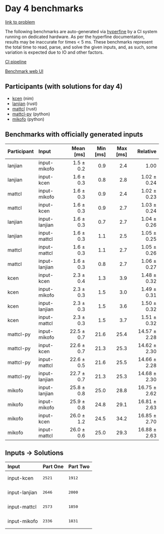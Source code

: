 # Day 4 benchmarks

[link to problem](https://adventofcode.com/2024/day/4)

The following benchmarks are auto-generated via
[hyperfine](https://github.com/sharkdp/hyperfine) by a CI system running on
dedicated hardware. As per the hyperfine documentation, results may be
inaccurate for times < 5 ms. These benchmarks represent the total time to read,
parse, and solve the given inputs, and, as such, some variation is expected due
to IO and other factors.

[CI pipeline](http://ci.papercode.net:8080/teams/main/pipelines/aoc2024)

[Benchmark web UI](https://aoc.ancalagon.black)


## Participants (with solutions for day 4)

- [kcen](https://github.com/kcen/aoc2024) (nim)
- [lanjian](https://github.com/lanjian/aoc-2024) (rust)
- [mattcl](https://github.com/mattcl/aoc2024) (rust)
- [mattcl-py](https://github.com/mattcl/aoc2024-py) (python)
- [mikofo](https://github.com/mikofo/aoc2024) (python)


## Benchmarks with officially generated inputs

| Participant | Input | Mean [ms] | Min [ms] | Max [ms] | Relative |
|:---|:---|---:|---:|---:|---:|
| lanjian | input-mikofo | 1.5 ± 0.2 | 0.9 | 2.4 | 1.00 |
| lanjian | input-kcen | 1.6 ± 0.3 | 0.8 | 2.8 | 1.02 ± 0.24 |
| mattcl | input-mikofo | 1.6 ± 0.3 | 0.9 | 2.4 | 1.02 ± 0.23 |
| mattcl | input-kcen | 1.6 ± 0.3 | 0.9 | 2.7 | 1.03 ± 0.24 |
| lanjian | input-lanjian | 1.6 ± 0.3 | 0.7 | 2.7 | 1.04 ± 0.26 |
| lanjian | input-mattcl | 1.6 ± 0.3 | 1.1 | 2.5 | 1.05 ± 0.25 |
| mattcl | input-mattcl | 1.6 ± 0.3 | 1.1 | 2.7 | 1.05 ± 0.26 |
| mattcl | input-lanjian | 1.6 ± 0.3 | 0.8 | 2.7 | 1.06 ± 0.27 |
| kcen | input-kcen | 2.3 ± 0.4 | 1.3 | 3.9 | 1.48 ± 0.32 |
| kcen | input-mikofo | 2.3 ± 0.3 | 1.5 | 3.0 | 1.49 ± 0.31 |
| kcen | input-lanjian | 2.3 ± 0.3 | 1.5 | 3.6 | 1.50 ± 0.32 |
| kcen | input-mattcl | 2.3 ± 0.3 | 1.5 | 3.7 | 1.51 ± 0.32 |
| mattcl-py | input-mikofo | 22.5 ± 0.7 | 21.6 | 25.4 | 14.57 ± 2.28 |
| mattcl-py | input-kcen | 22.6 ± 0.7 | 21.3 | 25.3 | 14.62 ± 2.30 |
| mattcl-py | input-mattcl | 22.6 ± 0.5 | 21.6 | 25.5 | 14.66 ± 2.28 |
| mattcl-py | input-lanjian | 22.7 ± 0.7 | 21.3 | 25.3 | 14.68 ± 2.30 |
| mikofo | input-lanjian | 25.8 ± 0.8 | 25.0 | 28.8 | 16.75 ± 2.62 |
| mikofo | input-mikofo | 25.9 ± 0.8 | 24.8 | 29.1 | 16.81 ± 2.63 |
| mikofo | input-kcen | 26.0 ± 1.2 | 24.5 | 34.2 | 16.85 ± 2.70 |
| mikofo | input-mattcl | 26.0 ± 0.6 | 25.0 | 29.3 | 16.88 ± 2.63 |


## Inputs -> Solutions

| Input | Part One | Part Two |
|:---|:---|:---|
|input-kcen|<pre>2521</pre>|<pre>1912</pre>|
|input-lanjian|<pre>2646</pre>|<pre>2000</pre>|
|input-mattcl|<pre>2573</pre>|<pre>1850</pre>|
|input-mikofo|<pre>2336</pre>|<pre>1831</pre>|